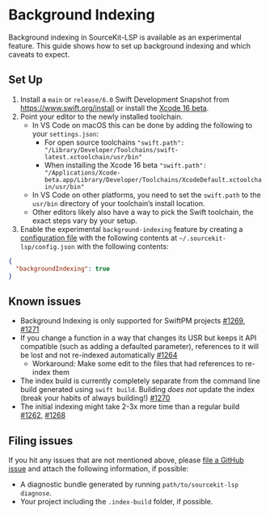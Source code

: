 # Background Indexing

Background indexing in SourceKit-LSP is available as an experimental feature. This guide shows how to set up background indexing and which caveats to expect.

## Set Up

1. Install a `main` or `release/6.0` Swift Development Snapshot from https://www.swift.org/install or install the [Xcode 16 beta](https://developer.apple.com/xcode/).
2. Point your editor to the newly installed toolchain.
   - In VS Code on macOS this can be done by adding the following to your `settings.json`:
     - For open source toolchains `"swift.path": "/Library/Developer/Toolchains/swift-latest.xctoolchain/usr/bin"`
     - When installing the Xcode 16 beta `"swift.path": "/Applications/Xcode-beta.app/Library/Developer/Toolchains/XcodeDefault.xctoolchain/usr/bin"`
   - In VS Code on other platforms, you need to set the `swift.path` to the `usr/bin` directory of your toolchain’s install location.
   - Other editors likely also have a way to pick the Swift toolchain, the exact steps vary by your setup.
3. Enable the experimental `background-indexing` feature by creating a [configuration file](Configuration%20File.md) with the following contents at `~/.sourcekit-lsp/config.json` with the following contents:
```json
{
  "backgroundIndexing": true
}
```

## Known issues

- Background Indexing is only supported for SwiftPM projects [#1269](https://github.com/swiftlang/sourcekit-lsp/issues/1269), [#1271](https://github.com/swiftlang/sourcekit-lsp/issues/1271)
- If you change a function in a way that changes its USR but keeps it API compatible (such as adding a defaulted parameter), references to it will be lost and not re-indexed automatically [#1264](https://github.com/swiftlang/sourcekit-lsp/issues/1264)
  - Workaround: Make some edit to the files that had references to re-index them
- The index build is currently completely separate from the command line build generated using `swift build`. Building *does not* update the index (break your habits of always building!) [#1270](https://github.com/swiftlang/sourcekit-lsp/issues/1270)
- The initial indexing might take 2-3x more time than a regular build [#1262](https://github.com/swiftlang/sourcekit-lsp/issues/1262), [#1268](https://github.com/swiftlang/sourcekit-lsp/issues/1268)

## Filing issues

If you hit any issues that are not mentioned above, please [file a GitHub issue](https://github.com/swiftlang/sourcekit-lsp/issues/new/choose) and attach the following information, if possible:
- A diagnostic bundle generated by running `path/to/sourcekit-lsp diagnose`.
- Your project including the `.index-build` folder, if possible.
